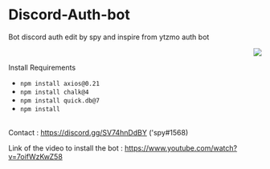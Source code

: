 # Discord-Auth-bot
Bot discord auth edit by spy and inspire from ytzmo auth bot

<p align="right">
<img src="https://cdn.discordapp.com/attachments/998205554407256136/998208228175401100/Capture.PNG">
</p>

Install Requirements

* `npm install axios@0.21`
* `npm install chalk@4`
* `npm install quick.db@7`
* `npm install`
<br><br>

Contact :
https://discord.gg/SV74hnDdBY ('spy#1568)


Link of the video to install the bot : https://www.youtube.com/watch?v=7oifWzKwZ58
